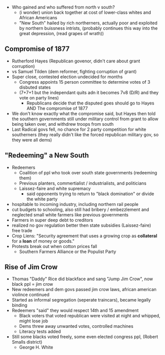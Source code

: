 - Who gained and who suffered from north v south?
	- (i wonder) union back together at cost of lower-class whites and African Americans
	- "New South" hailed by rich northerners, actually poor and exploited by northern buissness intrists, (probably continues this way into the great depression, (read grapes of wrath))
## Compromise of 1877
- Rutherford Hayes (Republican govenor, didn't care about grant corruption)
- vs Samuel Tilden (dem reformer, fighting corruption of grant)
- Super close, contested election undecided for months 
	- Congress appoints 15 person committee to determine votes of 3 disbuted states
	- (7+7+1 but the independant quits adn it becomes 7v8 (D/R) and  they vote on party lines)
		- Republicans decide that the disputed goes should go to Hayes AND The compromise of 1877
- We don't know exactly what the compromise said, but Hayes then told the southern governments still under military control from grant to allow being taken over, and withdrew troops from south
- Last Radical govs fell, no chance for 2 party competition for white southerners (they really didn't like the forced republican military gov, so they were all dems)
## "Redeeming" a New South
- Redeemers
	- Coalition of ppl who took over south state governments (redeeming them)
	- Previous planters, commertialist / industrialists, and politicians
	- Laissez-faire and white supremacy 
		- said opponents trying to return to "black domination" or divide the white party
- hospitable to incoming industry, including northern rail people
- cut budgets to schooling, also still had bribery / embezzlement and neglected small white farmers like previous governments
- Farmers in super deep debt to creditors
- realized no gov regulation better then state subsidies (Laissez-faire) free trade
- Crop Liens: "Security agreement that uses a growing crop as **collateral** for a **loan** of money or goods."
- Protests break out when cotton prices fall 
	- Southern Farmers Alliance or the Populist Party 
## Rise of Jim Crow
- Thomas "Daddy" Rice did blackface and sang "Jump Jim Crow", now black ppl = jim crow
- New redeemers and dem govs passed jim crow laws, african american violince continued
- Started as informal segregation (seperate traincars), became legally binding
- Redeemers "said" they would respect 14th and 15 amendment
	- Black voters that voted republican were visited at night and whipped, might lose job
	- Dems threw away unwanted votes, controlled machines
	- Literacy tests added
- Still some blacks voted freely, some even elected congress ppl, (Robert Smalls district)
	- George H. White 


